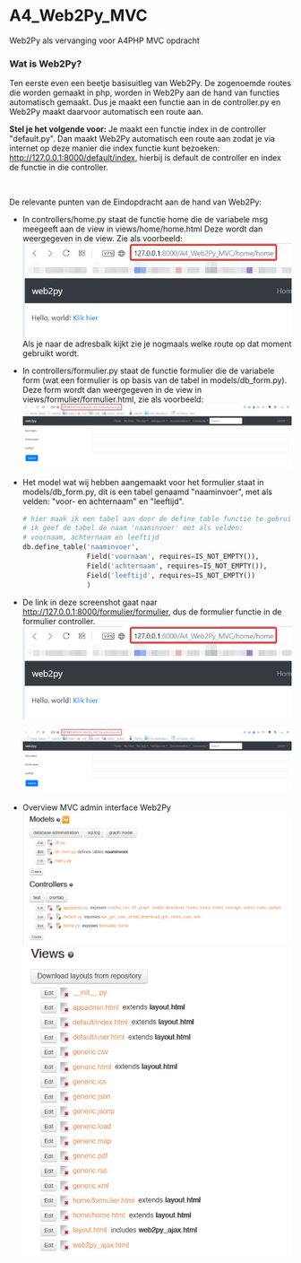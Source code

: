 # A4_Web2Py_MVC

Web2Py als vervanging voor A4PHP MVC opdracht



### Wat is Web2Py?

Ten eerste even een beetje basisuitleg van Web2Py. De zogenoemde routes die worden gemaakt in php, 
worden in Web2Py aan de hand van functies automatisch gemaakt. Dus je maakt een functie aan in de controller.py en Web2Py maakt daarvoor automatisch een route aan.

**Stel je het volgende voor:** Je maakt een functie index in de controller "default.py".
Dan maakt Web2Py automatisch een route aan zodat je via internet op deze manier die index functie kunt bezoeken: http://127.0.0.1:8000/default/index, hierbij is default de controller en index de functie in die controller.

<br>

De relevante punten van de Eindopdracht aan de hand van Web2Py:

-   In controllers/home.py staat de functie home die de variabele msg meegeeft aan de view in views/home/home.html
    Deze wordt dan weergegeven in de view. Zie als voorbeeld:
    ![screenshot1](screenshots/helloworld.png)<br>
    Als je naar de adresbalk kijkt zie je nogmaals welke route op dat moment gebruikt wordt.

-   In controllers/formulier.py staat de functie formulier die de variabele form (wat een formulier is op basis van de tabel in models/db_form.py).
    Deze form wordt dan weergegeven in de view in views/formulier/formulier.html, zie als voorbeeld:
    ![screenshot2](screenshots/form.png)

-   Het model wat wij hebben aangemaakt voor het formulier staat in models/db_form.py, dit is een tabel genaamd "naaminvoer", met als velden: "voor- en achternaam" en "leeftijd".

    ```python
    # hier maak ik een tabel aan door de define_table functie te gebruiken
    # ik geef de tabel de naam 'naaminvoer' met als velden:
    # voornaam, achternaam en leeftijd
    db.define_table('naaminvoer',
                    Field('voornaam', requires=IS_NOT_EMPTY()),
                    Field('achternaam', requires=IS_NOT_EMPTY()),
                    Field('leeftijd', requires=IS_NOT_EMPTY())
                    )
    ```

    

-   De link in deze screenshot gaat naar http://127.0.0.1:8000/formulier/formulier, dus de formulier functie in de formulier controller.
    ![screenshot1](screenshots/helloworld.png)

    ![screenshot1](screenshots/form.png)

-   Overview MVC admin interface Web2Py
    ![screenshot3](screenshots/modelscontrollers.png)
    ![screenshot4](screenshots/views.png)
